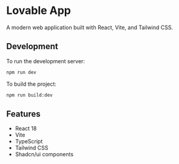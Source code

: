 
# Lovable App

A modern web application built with React, Vite, and Tailwind CSS.

## Development

To run the development server:

```bash
npm run dev
```

To build the project:

```bash
npm run build:dev
```

## Features

- React 18
- Vite
- TypeScript
- Tailwind CSS
- Shadcn/ui components

